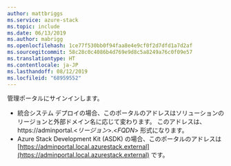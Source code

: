 ```yaml
---
author: mattbriggs
ms.service: azure-stack
ms.topic: include
ms.date: 06/13/2019
ms.author: mabrigg
ms.openlocfilehash: 1ce77f530bb0f94faa8e4e9cf0f2d7dfd1a7d2af
ms.sourcegitcommit: 58c28c0c4086b4d769e9d8c5a8249a76c0f09e57
ms.translationtype: HT
ms.contentlocale: ja-JP
ms.lasthandoff: 08/12/2019
ms.locfileid: "68959552"
---
```

管理ポータルにサインインします。
- 統合システム デプロイの場合、このポータルのアドレスはソリューションのリージョンと外部ドメイン名に応じて変わります。 このアドレスは、 https://adminportal.&lt;*リージョン*&gt;.&lt;*FQDN*&gt; 形式になります。
- Azure Stack Development Kit (ASDK) の場合、このポータルのアドレスは [https://adminportal.local.azurestack.external](https://adminportal.local.azurestack.external) です。